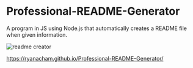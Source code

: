 # Professional-README-Generator
A program in JS using Node.js that automatically creates a README file when given information.

![readme creator](https://user-images.githubusercontent.com/102547169/172983683-c6fbe278-0c3e-42aa-8feb-562dbf35aa19.PNG)

 https://ryanacham.github.io/Professional-README-Generator/
 
